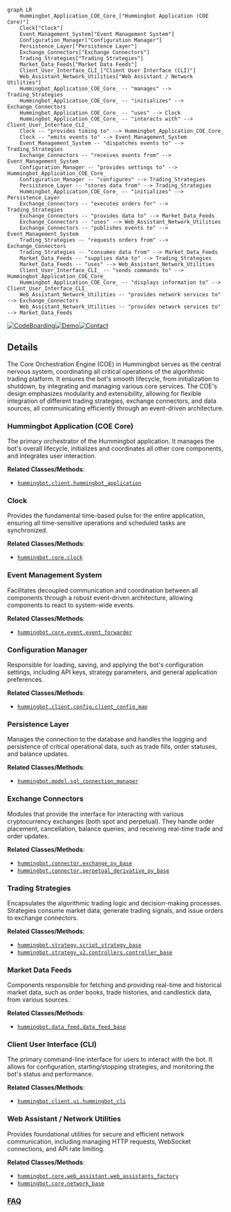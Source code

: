 ```mermaid
graph LR
    Hummingbot_Application_COE_Core_["Hummingbot Application (COE Core)"]
    Clock["Clock"]
    Event_Management_System["Event Management System"]
    Configuration_Manager["Configuration Manager"]
    Persistence_Layer["Persistence Layer"]
    Exchange_Connectors["Exchange Connectors"]
    Trading_Strategies["Trading Strategies"]
    Market_Data_Feeds["Market Data Feeds"]
    Client_User_Interface_CLI_["Client User Interface (CLI)"]
    Web_Assistant_Network_Utilities["Web Assistant / Network Utilities"]
    Hummingbot_Application_COE_Core_ -- "manages" --> Trading_Strategies
    Hummingbot_Application_COE_Core_ -- "initializes" --> Exchange_Connectors
    Hummingbot_Application_COE_Core_ -- "uses" --> Clock
    Hummingbot_Application_COE_Core_ -- "interacts with" --> Client_User_Interface_CLI_
    Clock -- "provides timing to" --> Hummingbot_Application_COE_Core_
    Clock -- "emits events to" --> Event_Management_System
    Event_Management_System -- "dispatches events to" --> Trading_Strategies
    Exchange_Connectors -- "receives events from" --> Event_Management_System
    Configuration_Manager -- "provides settings to" --> Hummingbot_Application_COE_Core_
    Configuration_Manager -- "configures" --> Trading_Strategies
    Persistence_Layer -- "stores data from" --> Trading_Strategies
    Hummingbot_Application_COE_Core_ -- "initializes" --> Persistence_Layer
    Exchange_Connectors -- "executes orders for" --> Trading_Strategies
    Exchange_Connectors -- "provides data to" --> Market_Data_Feeds
    Exchange_Connectors -- "uses" --> Web_Assistant_Network_Utilities
    Exchange_Connectors -- "publishes events to" --> Event_Management_System
    Trading_Strategies -- "requests orders from" --> Exchange_Connectors
    Trading_Strategies -- "consumes data from" --> Market_Data_Feeds
    Market_Data_Feeds -- "supplies data to" --> Trading_Strategies
    Market_Data_Feeds -- "uses" --> Web_Assistant_Network_Utilities
    Client_User_Interface_CLI_ -- "sends commands to" --> Hummingbot_Application_COE_Core_
    Hummingbot_Application_COE_Core_ -- "displays information to" --> Client_User_Interface_CLI_
    Web_Assistant_Network_Utilities -- "provides network services to" --> Exchange_Connectors
    Web_Assistant_Network_Utilities -- "provides network services to" --> Market_Data_Feeds
```

[![CodeBoarding](https://img.shields.io/badge/Generated%20by-CodeBoarding-9cf?style=flat-square)](https://github.com/CodeBoarding/GeneratedOnBoardings)[![Demo](https://img.shields.io/badge/Try%20our-Demo-blue?style=flat-square)](https://www.codeboarding.org/demo)[![Contact](https://img.shields.io/badge/Contact%20us%20-%20contact@codeboarding.org-lightgrey?style=flat-square)](mailto:contact@codeboarding.org)

## Details

The Core Orchestration Engine (COE) in Hummingbot serves as the central nervous system, coordinating all critical operations of the algorithmic trading platform. It ensures the bot's smooth lifecycle, from initialization to shutdown, by integrating and managing various core services. The COE's design emphasizes modularity and extensibility, allowing for flexible integration of different trading strategies, exchange connectors, and data sources, all communicating efficiently through an event-driven architecture.

### Hummingbot Application (COE Core)
The primary orchestrator of the Hummingbot application. It manages the bot's overall lifecycle, initializes and coordinates all other core components, and integrates user interaction.


**Related Classes/Methods**:

- <a href="https://github.com/hummingbot/hummingbot/blob/master/hummingbot/client/hummingbot_application.py" target="_blank" rel="noopener noreferrer">`hummingbot.client.hummingbot_application`</a>


### Clock
Provides the fundamental time-based pulse for the entire application, ensuring all time-sensitive operations and scheduled tasks are synchronized.


**Related Classes/Methods**:

- <a href="https://github.com/hummingbot/hummingbot/blob/master/bin/hummingbot.py" target="_blank" rel="noopener noreferrer">`hummingbot.core.clock`</a>


### Event Management System
Facilitates decoupled communication and coordination between all components through a robust event-driven architecture, allowing components to react to system-wide events.


**Related Classes/Methods**:

- <a href="https://github.com/hummingbot/hummingbot/blob/master/hummingbot/core/event/event_forwarder.py" target="_blank" rel="noopener noreferrer">`hummingbot.core.event.event_forwarder`</a>


### Configuration Manager
Responsible for loading, saving, and applying the bot's configuration settings, including API keys, strategy parameters, and general application preferences.


**Related Classes/Methods**:

- <a href="https://github.com/hummingbot/hummingbot/blob/master/hummingbot/client/config/client_config_map.py" target="_blank" rel="noopener noreferrer">`hummingbot.client.config.client_config_map`</a>


### Persistence Layer
Manages the connection to the database and handles the logging and persistence of critical operational data, such as trade fills, order statuses, and balance updates.


**Related Classes/Methods**:

- <a href="https://github.com/hummingbot/hummingbot/blob/master/hummingbot/model/sql_connection_manager.py" target="_blank" rel="noopener noreferrer">`hummingbot.model.sql_connection_manager`</a>


### Exchange Connectors
Modules that provide the interface for interacting with various cryptocurrency exchanges (both spot and perpetual). They handle order placement, cancellation, balance queries, and receiving real-time trade and order updates.


**Related Classes/Methods**:

- <a href="https://github.com/hummingbot/hummingbot/blob/master/hummingbot/connector/exchange_py_base.py" target="_blank" rel="noopener noreferrer">`hummingbot.connector.exchange_py_base`</a>
- <a href="https://github.com/hummingbot/hummingbot/blob/master/hummingbot/connector/perpetual_derivative_py_base.py" target="_blank" rel="noopener noreferrer">`hummingbot.connector.perpetual_derivative_py_base`</a>


### Trading Strategies
Encapsulates the algorithmic trading logic and decision-making processes. Strategies consume market data, generate trading signals, and issue orders to exchange connectors.


**Related Classes/Methods**:

- <a href="https://github.com/hummingbot/hummingbot/blob/master/hummingbot/strategy/script_strategy_base.py" target="_blank" rel="noopener noreferrer">`hummingbot.strategy.script_strategy_base`</a>
- <a href="https://github.com/hummingbot/hummingbot/blob/master/hummingbot/strategy_v2/controllers/controller_base.py" target="_blank" rel="noopener noreferrer">`hummingbot.strategy_v2.controllers.controller_base`</a>


### Market Data Feeds
Components responsible for fetching and providing real-time and historical market data, such as order books, trade histories, and candlestick data, from various sources.


**Related Classes/Methods**:

- <a href="https://github.com/hummingbot/hummingbot/blob/master/hummingbot/data_feed/data_feed_base.py" target="_blank" rel="noopener noreferrer">`hummingbot.data_feed.data_feed_base`</a>


### Client User Interface (CLI)
The primary command-line interface for users to interact with the bot. It allows for configuration, starting/stopping strategies, and monitoring the bot's status and performance.


**Related Classes/Methods**:

- <a href="https://github.com/hummingbot/hummingbot/blob/master/hummingbot/client/ui/hummingbot_cli.py" target="_blank" rel="noopener noreferrer">`hummingbot.client.ui.hummingbot_cli`</a>


### Web Assistant / Network Utilities
Provides foundational utilities for secure and efficient network communication, including managing HTTP requests, WebSocket connections, and API rate limiting.


**Related Classes/Methods**:

- <a href="https://github.com/hummingbot/hummingbot/blob/master/hummingbot/core/web_assistant/web_assistants_factory.py" target="_blank" rel="noopener noreferrer">`hummingbot.core.web_assistant.web_assistants_factory`</a>
- <a href="https://github.com/hummingbot/hummingbot/blob/master/hummingbot/core/network_base.py" target="_blank" rel="noopener noreferrer">`hummingbot.core.network_base`</a>




### [FAQ](https://github.com/CodeBoarding/GeneratedOnBoardings/tree/main?tab=readme-ov-file#faq)